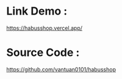 # Link Demo : 
https://habusshop.vercel.app/


# Source Code : 
https://github.com/vantuan0101/habusshop